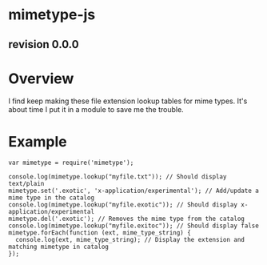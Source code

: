 mimetype-js
===========
revision 0.0.0
--------------

# Overview

I find keep making these file extension lookup tables for mime types.  It's about time I put it in a module
to save me the trouble.

# Example

    var mimetype = require('mimetype');

    console.log(mimetype.lookup("myfile.txt")); // Should display text/plain
    mimetype.set('.exotic', 'x-application/experimental'); // Add/update a mime type in the catalog
    console.log(mimetype.lookup("myfile.exotic")); // Should display x-application/experimental
    mimetype.del('.exotic'); // Removes the mime type from the catalog
    console.log(mimetype.lookup("myfile.exitoc")); // Should display false
    mimetype.forEach(function (ext, mime_type_string) {
      console.log(ext, mime_type_string); // Display the extension and matching mimetype in catalog
    });


